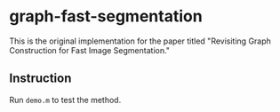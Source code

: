 # graph-fast-segmentation
This is the original implementation for the paper titled "Revisiting Graph Construction for Fast Image Segmentation."

## Instruction

Run ``` demo.m ``` to test the method.

